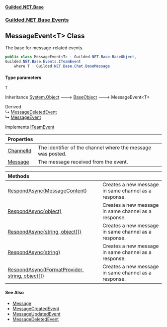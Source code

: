 
#### [Guilded.NET.Base](index 'index')
### [Guilded.NET.Base.Events](index#Guilded_NET_Base_Events 'Guilded.NET.Base.Events')
## MessageEvent&lt;T&gt; Class
The base for message-related events.  
```csharp
public class MessageEvent<T> : Guilded.NET.Base.BaseObject,
Guilded.NET.Base.Events.ITeamEvent
    where T : Guilded.NET.Base.Chat.BaseMessage
```

#### Type parameters
<a name='Guilded_NET_Base_Events_MessageEvent_T__T'></a>
`T`  
  

Inheritance [System.Object](https://docs.microsoft.com/en-us/dotnet/api/System.Object 'System.Object') &#129106; [BaseObject](BaseObject 'Guilded.NET.Base.BaseObject') &#129106; MessageEvent&lt;T&gt;  

Derived  
&#8627; [MessageDeletedEvent](MessageDeletedEvent 'Guilded.NET.Base.Events.MessageDeletedEvent')  
&#8627; [MessageEvent](MessageEvent 'Guilded.NET.Base.Events.MessageEvent')  

Implements [ITeamEvent](ITeamEvent 'Guilded.NET.Base.Events.ITeamEvent')  

| Properties | |
| :--- | :--- |
| [ChannelId](MessageEvent_T__ChannelId 'Guilded.NET.Base.Events.MessageEvent&lt;T&gt;.ChannelId') | The identifier of the channel where the message was posted.<br/> |
| [Message](MessageEvent_T__Message 'Guilded.NET.Base.Events.MessageEvent&lt;T&gt;.Message') | The message received from the event.<br/> |

| Methods | |
| :--- | :--- |
| [RespondAsync(MessageContent)](MessageEvent_T__RespondAsync(MessageContent) 'Guilded.NET.Base.Events.MessageEvent&lt;T&gt;.RespondAsync(Guilded.NET.Base.Chat.MessageContent)') | Creates a new message in same channel as a response.<br/> |
| [RespondAsync(object)](MessageEvent_T__RespondAsync(object) 'Guilded.NET.Base.Events.MessageEvent&lt;T&gt;.RespondAsync(object)') | Creates a new message in same channel as a response.<br/> |
| [RespondAsync(string, object[])](MessageEvent_T__RespondAsync(string_object__) 'Guilded.NET.Base.Events.MessageEvent&lt;T&gt;.RespondAsync(string, object[])') | Creates a new message in same channel as a response.<br/> |
| [RespondAsync(string)](MessageEvent_T__RespondAsync(string) 'Guilded.NET.Base.Events.MessageEvent&lt;T&gt;.RespondAsync(string)') | Creates a new message in same channel as a response.<br/> |
| [RespondAsync(IFormatProvider, string, object[])](MessageEvent_T__RespondAsync(IFormatProvider_string_object__) 'Guilded.NET.Base.Events.MessageEvent&lt;T&gt;.RespondAsync(System.IFormatProvider, string, object[])') | Creates a new message in same channel as a response.<br/> |

#### See Also
- [Message](MessageEvent_T__Message 'Guilded.NET.Base.Events.MessageEvent&lt;T&gt;.Message')
- [MessageCreatedEvent](MessageCreatedEvent 'Guilded.NET.Base.Events.MessageCreatedEvent')
- [MessageUpdatedEvent](MessageUpdatedEvent 'Guilded.NET.Base.Events.MessageUpdatedEvent')
- [MessageDeletedEvent](MessageDeletedEvent 'Guilded.NET.Base.Events.MessageDeletedEvent')
